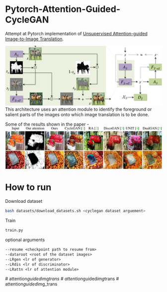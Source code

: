 # Pytorch-Attention-Guided-CycleGAN

Attempt at Pytorch implementation of <a href='https://arxiv.org/pdf/1806.02311.pdf'>Unsupervised Attention-guided
Image-to-Image Translation</a>.

![Image](images/arch.png)
This architecture uses an attention module to identify the foreground or salient parts of the images onto which image translation is to be done.

Some of the results shown in the paper - 
![Image](images/examples.png)
# How to run
Download dataset
```bash
bash datasets/download_datasets.sh <cyclegan dataset arguement>
```
Train
```bash
train.py
```
optional arguments 
```shell
--resume <checkpoint path to resume from>
--dataroot <root of the dataset images>
--LRgen <lr of generator>
--LRdis <lr of discriminator>
--LRattn <lr of attention module>
```
#   a t t e n t i o n _ g u i d e d _ i m g _ t r a n s 
 
 #   a t t e n t i o n _ g u i d e d _ i m g _ t r a n s 
 
 #   a t t e n t i o n _ g u i d e d _ i m g _ t r a n s 
 
 